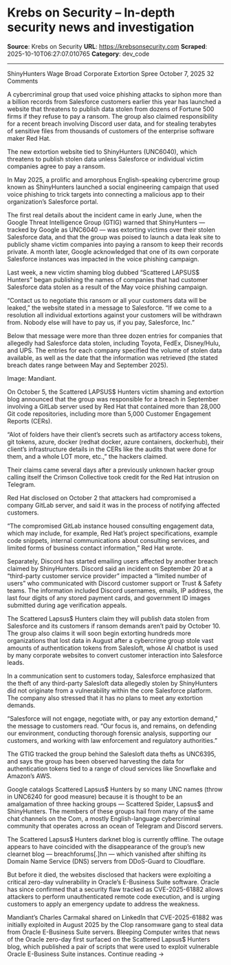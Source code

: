 # Krebs on Security – In-depth security news and investigation

**Source**: Krebs on Security
**URL**: https://krebsonsecurity.com
**Scraped**: 2025-10-10T06:27:07.010765
**Category**: dev_code

---

ShinyHunters Wage Broad Corporate Extortion Spree
October 7, 2025
32 Comments

A cybercriminal group that used voice phishing attacks to siphon more than a billion records from Salesforce customers earlier this year has launched a website that threatens to publish data stolen from dozens of Fortune 500 firms if they refuse to pay a ransom. The group also claimed responsibility for a recent breach involving Discord user data, and for stealing terabytes of sensitive files from thousands of customers of the enterprise software maker Red Hat.

The new extortion website tied to ShinyHunters (UNC6040), which threatens to publish stolen data unless Salesforce or individual victim companies agree to pay a ransom.

In May 2025, a prolific and amorphous English-speaking cybercrime group known as ShinyHunters launched a social engineering campaign that used voice phishing to trick targets into connecting a malicious app to their organization’s Salesforce portal.

The first real details about the incident came in early June, when the Google Threat Intelligence Group (GTIG) warned that ShinyHunters — tracked by Google as UNC6040 — was extorting victims over their stolen Salesforce data, and that the group was poised to launch a data leak site to publicly shame victim companies into paying a ransom to keep their records private. A month later, Google acknowledged that one of its own corporate Salesforce instances was impacted in the voice phishing campaign.

Last week, a new victim shaming blog dubbed “Scattered LAPSUS$ Hunters” began publishing the names of companies that had customer Salesforce data stolen as a result of the May voice phishing campaign.

“Contact us to negotiate this ransom or all your customers data will be leaked,” the website stated in a message to Salesforce. “If we come to a resolution all individual extortions against your customers will be withdrawn from. Nobody else will have to pay us, if you pay, Salesforce, Inc.”

Below that message were more than three dozen entries for companies that allegedly had Salesforce data stolen, including Toyota, FedEx, Disney/Hulu, and UPS. The entries for each company specified the volume of stolen data available, as well as the date that the information was retrieved (the stated breach dates range between May and September 2025).

Image: Mandiant.

On October 5, the Scattered LAPSUS$ Hunters victim shaming and extortion blog announced that the group was responsible for a breach in September involving a GitLab server used by Red Hat that contained more than 28,000 Git code repositories, including more than 5,000 Customer Engagement Reports (CERs).

“Alot of folders have their client’s secrets such as artifactory access tokens, git tokens, azure, docker (redhat docker, azure containers, dockerhub), their client’s infrastructure details in the CERs like the audits that were done for them, and a whole LOT more, etc.,” the hackers claimed.

Their claims came several days after a previously unknown hacker group calling itself the Crimson Collective took credit for the Red Hat intrusion on Telegram.

Red Hat disclosed on October 2 that attackers had compromised a company GitLab server, and said it was in the process of notifying affected customers.

“The compromised GitLab instance housed consulting engagement data, which may include, for example, Red Hat’s project specifications, example code snippets, internal communications about consulting services, and limited forms of business contact information,” Red Hat wrote.

Separately, Discord has started emailing users affected by another breach claimed by ShinyHunters. Discord said an incident on September 20 at a “third-party customer service provider” impacted a “limited number of users” who communicated with Discord customer support or Trust & Safety teams. The information included Discord usernames, emails, IP address, the last four digits of any stored payment cards, and government ID images submitted during age verification appeals.

The Scattered Lapsus$ Hunters claim they will publish data stolen from Salesforce and its customers if ransom demands aren’t paid by October 10. The group also claims it will soon begin extorting hundreds more organizations that lost data in August after a cybercrime group stole vast amounts of authentication tokens from Salesloft, whose AI chatbot is used by many corporate websites to convert customer interaction into Salesforce leads.

In a communication sent to customers today, Salesforce emphasized that the theft of any third-party Salesloft data allegedly stolen by ShinyHunters did not originate from a vulnerability within the core Salesforce platform. The company also stressed that it has no plans to meet any extortion demands.

“Salesforce will not engage, negotiate with, or pay any extortion demand,” the message to customers read. “Our focus is, and remains, on defending our environment, conducting thorough forensic analysis, supporting our customers, and working with law enforcement and regulatory authorities.”

The GTIG tracked the group behind the Salesloft data thefts as UNC6395, and says the group has been observed harvesting the data for authentication tokens tied to a range of cloud services like Snowflake and Amazon’s AWS.

Google catalogs Scattered Lapsus$ Hunters by so many UNC names (throw in UNC6240 for good measure) because it is thought to be an amalgamation of three hacking groups — Scattered Spider, Lapsus$ and ShinyHunters. The members of these groups hail from many of the same chat channels on the Com, a mostly English-language cybercriminal community that operates across an ocean of Telegram and Discord servers.

The Scattered Lapsus$ Hunters darknet blog is currently offline. The outage appears to have coincided with the disappearance of the group’s new clearnet blog — breachforums[.]hn — which vanished after shifting its Domain Name Service (DNS) servers from DDoS-Guard to Cloudflare.

But before it died, the websites disclosed that hackers were exploiting a critical zero-day vulnerability in Oracle’s E-Business Suite software. Oracle has since confirmed that a security flaw tracked as CVE-2025-61882 allows attackers to perform unauthenticated remote code execution, and is urging customers to apply an emergency update to address the weakness.

Mandiant’s Charles Carmakal shared on LinkedIn that CVE-2025-61882 was initially exploited in August 2025 by the Clop ransomware gang to steal data from Oracle E-Business Suite servers. Bleeping Computer writes that news of the Oracle zero-day first surfaced on the Scattered Lapsus$ Hunters blog, which published a pair of scripts that were used to exploit vulnerable Oracle E-Business Suite instances. Continue reading →
